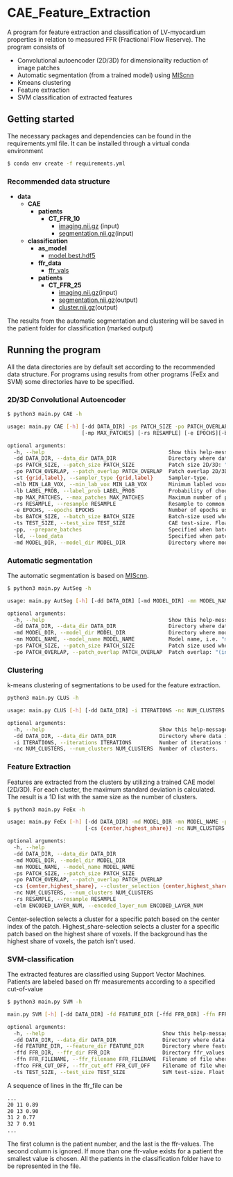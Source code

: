 # CAE_Feature_Extraction
A program for feature extraction and classification of LV-myocardium properties in relation to measured FFR (Fractional Flow Reserve). The program consists of 

- Convolutional autoencoder (2D/3D) for dimensionality reduction of image patches
- Automatic segmentation (from a trained model) using [MIScnn](https://github.com/frankkramer-lab/MIScnn)
- Kmeans clustering
- Feature extraction
- SVM classification of extracted features 

## Getting started
The necessary packages and dependencies can be found in the requirements.yml file. It can be installed through a virtual conda environment
```bash
$ conda env create -f requirements.yml
```
### Recommended data structure
- __data__
   - __CAE__
     - __patients__
       - __CT\_FFR\_10__
         - [imaging.nii.gz](CAE/patients/CT_FFR_10/imaging.nii.gz) (input)
         - [segmentation.nii.gz](CAE/patients/CT_FFR_10/segmentation.nii.gz)(input)            
   - __classification__
     - __as\_model__
       - [model.best.hdf5](classification/as_model/model.best.hdf5)
     - __ffr\_data__
       - [ffr\_vals](classification/ffr_data/ffr_vals)
     - __patients__
       - __CT\_FFR\_25__
         - [imaging.nii.gz](classification/patients/CT_FFR_25/imaging.nii.gz)(input)
         - [segmentation.nii.gz](classification/patients/CT_FFR_25/segmentation.nii.gz)(output)
         - [cluster.nii.gz](classification/patients/CT_FFR_25/cluster.nii.gz)(output)

The results from the automatic segmentation and clustering will be saved in the patient folder for classification (marked output)

## Running the program
All the data directories are by default set according to the recommended data structure. For programs using results from other programs (FeEx and SVM) some directories have to be specified.
### 2D/3D Convolutional Autoencoder
```bash
$ python3 main.py CAE -h

usage: main.py CAE [-h] [-dd DATA_DIR] -ps PATCH_SIZE -po PATCH_OVERLAP -st {grid,label} [-mlb MIN_LAB_VOX] [-lb LABEL_PROB]
                        [-mp MAX_PATCHES] [-rs RESAMPLE] [-e EPOCHS][-bs BATCH_SIZE] [-ts TEST_SIZE] [-pp] [-ld] [-md MODEL_DIR]

optional arguments:
  -h, --help                                        Show this help-message and exit.
  -dd DATA_DIR, --data_dir DATA_DIR                 Directory where data is stored.
  -ps PATCH_SIZE, --patch_size PATCH_SIZE           Patch size 2D/3D: "(1,int,int)" or "(int,int,int)".
  -po PATCH_OVERLAP, --patch_overlap PATCH_OVERLAP  Patch overlap 2D/3D: (0,int,int) or (int,int,int). Must be even number and smaller than patch size.
  -st {grid,label}, --sampler_type {grid,label}     Sampler-type.
  -mlb MIN_LAB_VOX, --min_lab_vox MIN_LAB_VOX       Minimum labled voxels used by grid-sampler.
  -lb LABEL_PROB, --label_prob LABEL_PROB           Probability of choosing patches with labeled voxel as center. Used by label-sampler.
  -mp MAX_PATCHES, --max_patches MAX_PATCHES        Maximum number of patches to extract.
  -rs RESAMPLE, --resample RESAMPLE                 Resample to common voxel spacing (float,float,float).
  -e EPOCHS, --epochs EPOCHS                        Number of epochs used when training.
  -bs BATCH_SIZE, --batch_size BATCH_SIZE           Batch-size used when training.
  -ts TEST_SIZE, --test_size TEST_SIZE              CAE test-size. Float between 0.0 and 1.0.
  -pp, --prepare_batches                            Specified when batches should be prepared and saved as mini-batches.
  -ld, --load_data                                  Specified when patches should be loaded.
  -md MODEL_DIR, --model_dir MODEL_DIR              Directory where model is stored. When specified predictions are made on the loaded model.
```
### Automatic segmentation
The automatic segmentation is based on [MIScnn](https://github.com/frankkramer-lab/MIScnn). 
```bash
$ python3 main.py AutSeg -h

usage: main.py AutSeg [-h] [-dd DATA_DIR] [-md MODEL_DIR] -mn MODEL_NAME -ps PATCH_SIZE -po PATCH_OVERLAP

optional arguments:
  -h, --help                                        Show this help-message and exit.
  -dd DATA_DIR, --data_dir DATA_DIR                 Directory where data is stored.
  -md MODEL_DIR, --model_dir MODEL_DIR              Directory where model is stored.
  -mn MODEL_NAME, --model_name MODEL_NAME           Model name, i.e. "model.best".
  -ps PATCH_SIZE, --patch_size PATCH_SIZE           Patch size used when the model was trained: "(int,int,int)".
  -po PATCH_OVERLAP, --patch_overlap PATCH_OVERLAP  Patch overlap: "(int,int,int)"lap PATCH_OVERLAP  Patch overlap: "(int,int,int)".
```
### Clustering
k-means clustering of segmentations to be used for the feature extraction.
```bash
python3 main.py CLUS -h

usage: main.py CLUS [-h] [-dd DATA_DIR] -i ITERATIONS -nc NUM_CLUSTERS

optional arguments:
  -h, --help                                     Show this help-message and exit.
  -dd DATA_DIR, --data_dir DATA_DIR              Directory where data is stored.
  -i ITERATIONS, --iterations ITERATIONS         Number of iterations to run-kmeans clustering.
  -nc NUM_CLUSTERS, --num_clusters NUM_CLUSTERS  Number of clusters.
```
### Feature Extraction
Features are extracted from the clusters by utilizing a trained CAE model (2D/3D). For each cluster, the maximum standard deviation is calculated. The result is a 1D list with the same size as the number of clusters.
```bash
$ python3 main.py FeEx -h

usage: main.py FeEx [-h] [-dd DATA_DIR] -md MODEL_DIR -mn MODEL_NAME -ps PATCH_SIZE [-po PATCH_OVERLAP] 
                         [-cs {center,highest_share}] -nc NUM_CLUSTERS [-rs RESAMPLE] -elm ENCODED_LAYER_NUM

optional arguments:
  -h, --help                                                              Show this help-message and exit.
  -dd DATA_DIR, --data_dir DATA_DIR                                       Directory where data is stored.
  -md MODEL_DIR, --model_dir MODEL_DIR                                    Directory where model is stored.
  -mn MODEL_NAME, --model_name MODEL_NAME                                 Model name, i.e. "model_2D".
  -ps PATCH_SIZE, --patch_size PATCH_SIZE                                 Patch size 3D/3D: "(1,int,int)" or "(int,int,int)".
  -po PATCH_OVERLAP, --patch_overlap PATCH_OVERLAP                        Patch overlap 2D/3D: "(0,int,int)" or "(int,int,int)". Must be even number and smaller than patch size.
  -cs {center,highest_share}, --cluster_selection {center,highest_share}  Method used to choose which cluster a specific patch belongs to.
  -nc NUM_CLUSTERS, --num_clusters NUM_CLUSTERS                           Number of clusters.
  -rs RESAMPLE, --resample RESAMPLE                                       Resample to common voxel spacing (float,float,float).
  -elm ENCODED_LAYER_NUM, --encoded_layer_num ENCODED_LAYER_NUM           Number of the encoded layer from CAE-architecture counting from the bottom.
```

Center-selection selects a cluster for a specific patch based on the center index of the patch. Highest_share-selection selects a cluster for a specific patch based on the highest share of voxels. If the background has the highest share of voxels, the patch isn't used. 
### SVM-classification 
The extracted features are classified using Support Vector Machines. Patients are labeled based on ffr measurements according to a specified cut-of-value
```bash
$ python3 main.py SVM -h

main.py SVM [-h] [-dd DATA_DIR] -fd FEATURE_DIR [-ffd FFR_DIR] -ffn FFR_FILENAME [-ffco FFR_CUT_OFF] [-ts TEST_SIZE]

optional arguments:
  -h, --help                                      Show this help-message and exit.
  -dd DATA_DIR, --data_dir DATA_DIR               Directory where data is stored.
  -fd FEATURE_DIR, --feature_dir FEATURE_DIR      Directory where features are stored, i.e. output from FeEx.
  -ffd FFR_DIR, --ffr_dir FFR_DIR                 Directory ffr_values are stores.
  -ffn FFR_FILENAME, --ffr_filename FFR_FILENAME  Filename of file where ffr-values are stored.
  -ffco FFR_CUT_OFF, --ffr_cut_off FFR_CUT_OFF    Filename of file where ffr-values are stored.
  -ts TEST_SIZE, --test_size TEST_SIZE            SVM test-size. Float between 0.0 and 1.0
```
A sequence of lines in the ffr_file can be
```bash
...
20 11 0.89
20 13 0.90
31 2 0.77
32 7 0.91
...
```
The first column is the patient number, and the last is the ffr-values. The second column is ignored. If more than one ffr-value exists for a patient the smallest value is chosen. All the patients in the classification folder have to be represented in the file.



